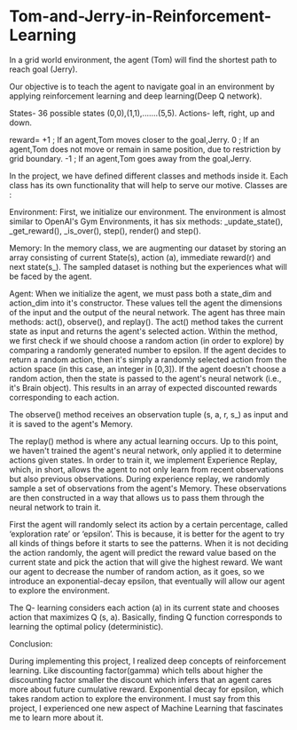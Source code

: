 # Tom-and-Jerry-in-Reinforcement-Learning
In a grid world environment, the agent (Tom) will find the shortest path to reach goal (Jerry).

Our objective is to teach the agent to navigate goal in an environment by applying reinforcement learning and deep learning(Deep Q network). 

States- 36 possible states  (0,0),(1,1),.......(5,5).
Actions- left, right, up and down.

reward= +1 ; If an agent,Tom moves closer to the goal,Jerry.
         0 ; If an agent,Tom does not move or remain in same position, due to restriction by grid boundary.
        -1 ; If an agent,Tom goes away from the goal,Jerry.
        
In the project, we have defined different classes and methods inside it. Each class has its own
functionality that will help to serve our motive. Classes are :

Environment:
First, we initialize our environment. The environment is almost similar to OpenAI's Gym
Environments, it has six methods: _update_state(), _get_reward(), _is_over(), step(), render()
and step().
        
Memory:
In the memory class, we are augmenting our dataset by storing an array consisting of current
State(s), action (a), immediate reward(r) and next state(s_). The sampled dataset is nothing but
the experiences what will be faced by the agent.

Agent:
When we initialize the agent, we must pass both a state_dim and action_dim into it's
constructor. These values tell the agent the dimensions of the input and the output of the
neural network. The agent has three main methods: act(), observe(), and replay().
The act() method takes the current state as input and returns the agent's selected action.
Within the method, we first check if we should choose a random action (in order to explore) by
comparing a randomly generated number to epsilon. If the agent decides to return a random
action, then it's simply a randomly selected action from the action space (in this case, an integer
in [0,3]). If the agent doesn't choose a random action, then the state is passed to the agent's
neural network (i.e., it's Brain object). This results in an array of expected discounted rewards
corresponding to each action.

The observe() method receives an observation tuple (s, a, r, s_) as input and it is saved to the
agent's Memory.

The replay() method is where any actual learning occurs. Up to this point, we haven't trained the
agent's neural network, only applied it to determine actions given states. In order to train it, we
implement Experience Replay, which, in short, allows the agent to not only learn from recent
observations but also previous observations. During experience replay, we randomly sample a set
of observations from the agent's Memory. These observations are then constructed in a way that
allows us to pass them through the neural network to train it.

First the agent will randomly select its action by a certain percentage, called ‘exploration
rate’ or ‘epsilon’. This is because, it is better for the agent to try all kinds of things before it
starts to see the patterns. When it is not deciding the action randomly, the agent will predict
the reward value based on the current state and pick the action that will give the highest
reward. We want our agent to decrease the number of random action, as it goes, so we
introduce an exponential-decay epsilon, that eventually will allow our agent to explore the
environment.

The Q- learning considers each action (a) in its current state and chooses action that maximizes
Q (s, a). Basically, finding Q function corresponds to learning the optimal policy (deterministic).

Conclusion:

During implementing this project, I realized deep concepts of reinforcement learning.
Like discounting factor(gamma) which tells about higher the discounting factor smaller the
discount which infers that an agent cares more about future cumulative reward. Exponential
decay for epsilon, which takes random action to explore the environment. I must say from this
project, I experienced one new aspect of Machine Learning that fascinates me to learn more
about it.
